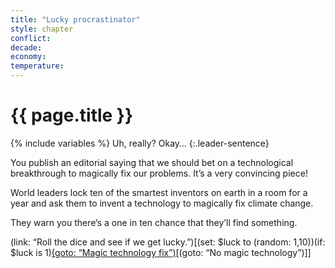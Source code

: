 ```yaml
---
title: "Lucky procrastinator"
style: chapter
conflict: 
decade: 
economy: 
temperature: 
---
```


<h1>{{ page.title }}</h1>

{% include variables %}
Uh, really? Okay…
{:.leader-sentence}

You publish an editorial saying that we should bet on a technological breakthrough to magically fix our problems. It’s a very convincing piece!

World leaders lock ten of the smartest inventors on earth in a room for a year and ask them to invent a technology to magically fix climate change.

They warn you there’s a one in ten chance that they’ll find something.

(link: “Roll the dice and see if we get lucky.”)[(set: $luck to (random: 1,10))(if: $luck is 1)[(goto: “Magic technology fix”)](about:blank)[(goto: “No magic technology”)]]
